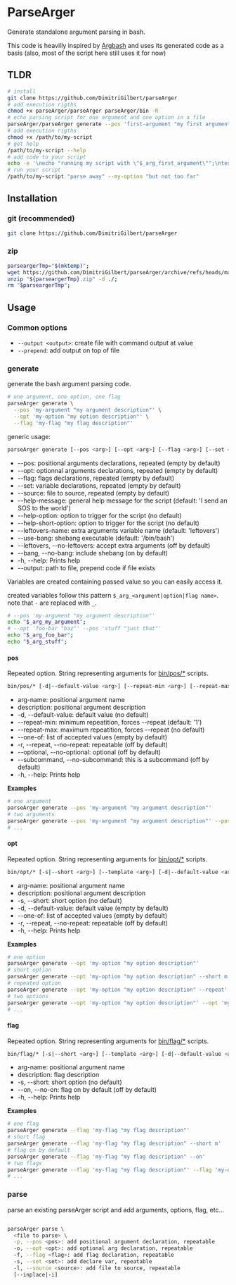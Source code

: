 # ParseArger

Generate standalone argument parsing in bash.

This code is heavilly inspired by [Argbash](https://github.com/matejak/argbash) and uses its generated code as a basis (also, most of the script here still uses it for now)

## TLDR

```bash
# install
git clone https://github.com/DimitriGilbert/parseArger
# add execution rigths
chmod +x parseArger/parseArger parseArger/bin -R
# echo parsing script for one argument and one option in a file
parseArger/parseArger generate --pos 'first-argument "my first argument description"' --opt 'my-option "my option description"' --output /path/to/my-script
# add execution rigths
chmod +x /path/to/my-script
# get help
/path/to/my-script --help
# add code to your script
echo -e '\necho "running my script with \"$_arg_first_argument\"";\ntest "$_arg_my_option" != "" && echo "my-option is \"$_arg_my_option\"" || echo "no option given"' >> my-script
# run your script
/path/to/my-script "parse away" --my-option "but not too far"
```

## Installation

### git (recommended)

```bash
git clone https://github.com/DimitriGilbert/parseArger
```

### zip

```bash
parseargerTmp="$(mktemp)";
wget https://github.com/DimitriGilbert/parseArger/archive/refs/heads/main.zip -O "${parseargerTmp}.zip";
unzip "${parseargerTmp}.zip" -d ./;
rm "$parseargerTmp";
```

## Usage

### Common options

* `--output <output>`: create file with command output at value
* `--prepend`: add output on top of file

### generate

generate the bash argument parsing code.

```bash
# one argument, one option, one flag
parseArger generate \
  --pos 'my-argument "my argument description"' \
  --opt 'my-option "my option description"' \
  --flag 'my-flag "my flag description"'
```

generic usage:

```bash
parseArger generate [--pos <arg>] [--opt <arg>] [--flag <arg>] [--set <arg>] [--source <arg>] [--help-message <arg>] [--help-option <arg>] [--help-short-option <arg>] [--leftovers-name <arg>] [--use-bang <arg>] [--(no-)leftovers] [--(no-)bang] [-h|--help]
```

* --pos: positional arguments declarations, repeated (empty by default)
* --opt: optionnal arguments declarations, repeated (empty by default)
* --flag: flags declarations, repeated (empty by default)
* --set: variable declarations, repeated (empty by default)
* --source: file to source, repeated (empty by default)
* --help-message: general help message for the script (default: 'I send an SOS to the world')
* --help-option: option to trigger for the script (no default)
* --help-short-option: option to trigger for the script (no default)
* --leftovers-name: extra arguments variable name (default: 'leftovers')
* --use-bang: shebang executable (default: '/bin/bash')
* --leftovers, --no-leftovers: accept extra arguments (off by default)
* --bang, --no-bang: include shebang (on by default)
* -h, --help: Prints help
* --output: path to file, prepend code if file exists

Variables are created containing passed value so you can easily access it.

created variables follow this pattern `$_arg_<argument|option|flag name>`. note that `-` are replaced with `_`.

```bash
# --pos 'my-argument "my argument description"'
echo "$_arg_my_argument";
# --opt 'foo-bar "baz"' --pos 'stuff "just that"'
echo "$_arg_foo_bar";
echo "$_arg_stuff";
```

#### pos

Repeated option. String representing arguments for [bin/pos/*](bin/pos/) scripts.

```bash
bin/pos/* [-d|--default-value <arg>] [--repeat-min <arg>] [--repeat-max <arg>] [--one-of <arg>] [-r|--(no-)repeat] [--(no-)optional] [--(no-)subcommand] [-h|--help] <arg-name> <description>
```

* arg-name: positional argument name
* description: positional argument description
* -d, --default-value: default value (no default)
* --repeat-min: minimum repeatition, forces --repeat (default: '1')
* --repeat-max: maximum repeatition, forces --repeat (no default)
* --one-of: list of accepted values (empty by default)
* -r, --repeat, --no-repeat: repeatable (off by default)
* --optional, --no-optional: optional (off by default)
* --subcommand, --no-subcommand: this is a subcommand (off by default)
* -h, --help: Prints help

**Examples**

```bash
# one argument
parseArger generate --pos 'my-argument "my argument description"'
# two arguments
parseArger generate --pos 'my-argument "my argument description"' --pos 'my-other-argument "another argument description"'
# ...
```

#### opt

Repeated option. String representing arguments for [bin/opt/*](bin/opt/) scripts.

```bash
bin/opt/* [-s|--short <arg>] [--template <arg>] [-d|--default-value <arg>] [--one-of <arg>] [-r|--(no-)repeat] [-h|--help] <arg-name> <description>
```

* arg-name: positional argument name
* description: positional argument description
* -s, --short: short option (no default)
* -d, --default-value: default value (empty by default)
* --one-of: list of accepted values (empty by default)
* -r, --repeat, --no-repeat: repeatable (off by default)
* -h, --help: Prints help

**Examples**

```bash
# one option
parseArger generate --opt 'my-option "my option description"'
# short option
parseArger generate --opt 'my-option "my option description" --short m'
# repeated option
parseArger generate --opt 'my-option "my option description" --repeat'
# two options
parseArger generate --opt 'my-option "my option description"' --opt 'my-other-option "another option description"'
# ...
```

#### flag

Repeated option. String representing arguments for [bin/flag/*](bin/flag/) scripts.

```bash
bin/flag/* [-s|--short <arg>] [--template <arg>] [-d|--default-value <arg>] [--one-of <arg>] [-r|--(no-)repeat] [-h|--help] <arg-name> <description>
```

* arg-name: positional argument name
* description: flag description
* -s, --short: short option (no default)
* --on, --no-on: flag on by default (off by default)
* -h, --help: Prints help

**Examples**

```bash
# one flag
parseArger generate --flag 'my-flag "my flag description"'
# short flag
parseArger generate --flag 'my-flag "my flag description" --short m'
# flag on by default
parseArger generate --flag 'my-flag "my flag description" --on'
# two flags
parseArger generate --flag 'my-flag "my flag description"' --flag 'my-other-flag "another flag description"'
# ...
```

### parse

parse an existing parseArger script and add arguments, options, flag, etc...

```bash

parseArger parse \
  <file to parse> \
  -p, --pos <pos>: add positional argument declaration, repeatable
  -o, --opt <opt>: add optional arg declaration, repeatable
  -f, --flag <flag>: add flag declaration, repeatable
  -s, --set <set>: add declare var, repeatable
  -l, --source <source>: add file to source, repeatable
  [--inplace|-i]
```
